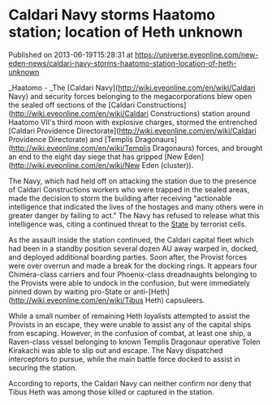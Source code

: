 # Caldari Navy storms Haatomo station; location of Heth unknown
Published on 2013-06-19T15:28:31 at https://universe.eveonline.com/new-eden-news/caldari-navy-storms-haatomo-station-location-of-heth-unknown

_Haatomo - _The [Caldari Navy](http://wiki.eveonline.com/en/wiki/Caldari Navy) and security forces belonging to the megacorporations blew open the sealed off sections of the [Caldari Constructions](http://wiki.eveonline.com/en/wiki/Caldari Constructions) station around Haatomo VII's third moon with explosive charges, stormed the entrenched [Caldari Providence Directorate](http://wiki.eveonline.com/en/wiki/Caldari Providence Directorate) and [Templis Dragonaurs](http://wiki.eveonline.com/en/wiki/Templis Dragonaurs) forces, and brought an end to the eight day siege that has gripped [New Eden](http://wiki.eveonline.com/en/wiki/New Eden \(cluster\)).

The Navy, which had held off on attacking the station due to the presence of Caldari Constructions workers who were trapped in the sealed areas, made the decision to storm the building after receiving "actionable intelligence that indicated the lives of the hostages and many others were in greater danger by failing to act." The Navy has refused to release what this intelligence was, citing a continued threat to the [State](http://wiki.eveonline.com/en/wiki/Caldari) by terrorist cells.

As the assault inside the station continued, the Caldari capital fleet which had been in a standby position several dozen AU away warped in, docked, and deployed additional boarding parties. Soon after, the Provist forces were over overrun and made a break for the docking rings. It appears four Chimera-class carriers and four Phoenix-class dreadnaughts belonging to the Provists were able to undock in the confusion, but were immediately pinned down by waiting pro-State or anti-[Heth](http://wiki.eveonline.com/en/wiki/Tibus Heth) capsuleers.

While a small number of remaining Heth loyalists attempted to assist the Provists in an escape, they were unable to assist any of the capital ships from escaping. However, in the confusion of combat, at least one ship, a Raven-class vessel belonging to known Templis Dragonaur operative Tolen Kirakachi was able to slip out and escape. The Navy dispatched interceptors to pursue, while the main battle force docked to assist in securing the station.

According to reports, the Caldari Navy can neither confirm nor deny that Tibus Heth was among those killed or captured in the station.
